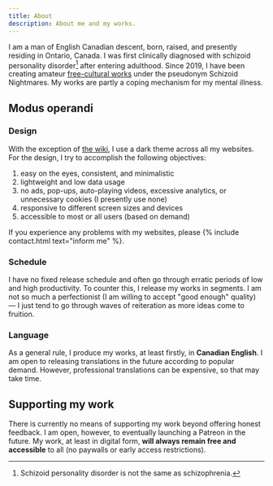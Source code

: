 ```yaml
---
title: About
description: About me and my works.
---
```


I am a man of English Canadian descent, born, raised, and presently residing in Ontario, Canada. I was first clinically diagnosed with schizoid personality disorder[^1] after entering adulthood. Since 2019, I have been creating amateur <a href="https://freedomdefined.org/Definition" target="_blank">free-cultural works</a> under the pseudonym Schizoid Nightmares. My works are partly a coping mechanism for my mental illness.

[^1]: Schizoid personality disorder is not the same as schizophrenia.

## Modus operandi
### Design
With the exception of <a href="https://schizoidnightmares.wiki/" target="_blank">the wiki</a>, I use a dark theme across all my websites. For the design, I try to accomplish the following objectives:
1. easy on the eyes, consistent, and minimalistic
1. lightweight and low data usage
1. no ads, pop-ups, auto-playing videos, excessive analytics, or unnecessary cookies (I presently use none)
1. responsive to different screen sizes and devices
1. accessible to most or all users (based on demand)

If you experience any problems with my websites, please {% include contact.html text="inform me" %}.

### Schedule
I have no fixed release schedule and often go through erratic periods of low and high productivity. To counter this, I release my works in segments. I am not so much a perfectionist (I am willing to accept "good enough" quality) — I just tend to go through waves of reiteration as more ideas come to fruition.

### Language
As a general rule, I produce my works, at least firstly, in **Canadian English**. I am open to releasing translations in the future according to popular demand. However, professional translations can be expensive, so that may take time.

## Supporting my work
There is currently no means of supporting my work beyond offering honest feedback. I am open, however, to eventually launching a Patreon in the future. My work, at least in digital form, **will always remain free and accessible** to all (no paywalls or early access restrictions).
